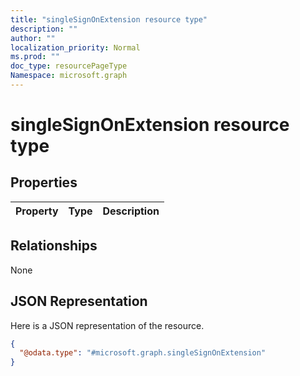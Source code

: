 ```yaml
---
title: "singleSignOnExtension resource type"
description: ""
author: ""
localization_priority: Normal
ms.prod: ""
doc_type: resourcePageType
Namespace: microsoft.graph
---
```



# singleSignOnExtension resource type



## Properties
|Property|Type|Description|
|:---|:---|:---|

## Relationships
None

## JSON Representation
Here is a JSON representation of the resource.
<!-- {
  "blockType": "resource",
  "@odata.type": "microsoft.graph.singleSignOnExtension"
}
-->
``` json
{
  "@odata.type": "#microsoft.graph.singleSignOnExtension"
}
```


